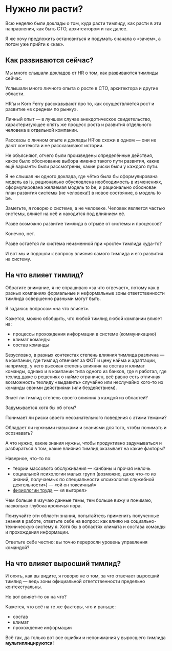 # Нужно ли расти?

Всю неделю были доклады о том, куда расти тимлиду, как расти в эти направления, как быть СТО, архитектором и так далее.

Я же хочу предложить остановиться и подумать сначала о «зачем», а потом уже прийти к «как».

## Как развиваются сейчас?

Мы много слышали докладов от HR о том, как развиваются тимлиды сейчас.

Услышали много личного опыта о росте в СТО, архитектора и другие области.

HR’ы и Korn Ferry рассказывают про то, как осуществляется рост и развитие «в среднем по рынку».

Личный опыт — в лучшем случае анекдотическое свидетельство, характеризующее опять же процесс роста и развития отдельного человека в отдельной компании.

Рассказы о личном опыте и доклады HR’ов схожи в одном — они не дают контекста и не рассказывают истории.

Не объясняют, отчего были произведены определённые действия, какое было обоснование выбора именно такого пути развития, какие ещё варианты были рассмотрены, какие риски были у каждого пути.

Я не слышал ни одного доклада, где чётко была бы сформулирована модель as is, рационально обусловлена необходимость в изменениях, сформулирована желаемая модель to be, и рационально обоснован план развития системы (не человека!) в новое состояние, в модель to be.

Заметьте, я говорю о системе, а не человеке. Человек является частью системы, влияет на неё и находится под влиянием её.

Разве возможно развитие тимлида в отрыве от системы и процессов?

Конечно, нет.

Разве остаётся ли система неизменной при «росте» тимлида куда-то?

И вот мы и подошли к вопросу влияния самого тимлида и его развития на систему.

## На что влияет тимлид?

Обратите внимание, я не спрашиваю «за что отвечает», потому как в разных компаниях формальные и неформальные зоны ответственности тимлида совершенно разными могут быть.

Я задаюсь вопросом «на что влияет».

Кажется, можно обобщить, что любой тимлид любой компании влияет на:
- процессы прохождения информации в системе (коммуникацию)
- климат команды
- состав команды

Безусловно, в разных контекстах степень влияния тимлида различна — в компании, где тимлид отвечает за ФОТ и цену найма и адаптации, например, у него высокая степень влияния на состав и климат команды, однако и в компании типа одного из банков, где я работал, где техлид даже в решениях о найме ограничен, всё равно есть отличная возможность техлиду «выдавить» случайно или неслучайно кого-то из команды своими действиями (или бездействием).

Знает ли тимлид степень своего влияния в каждой из областей?

Задумывается хотя бы об этом?

Понимает ли риски своего несознательного поведения с этими темами?

Обладает ли нужными навыками и знаниями для того, чтобы понимать и осознавать?

А что нужно, какие знания нужны, чтобы продуктивно задумываться и разбираться в том, какие влияния тимлид оказывает на какие факторы?

Наверное, что-то по:
- теории массового обслуживания — канбаны и прочая мелочь
- социальной психологии малых групп (возможно, даже что-то из знаний, получаемых по специальности «психология служебной деятельности») — «ой он токсичный»
- [физиологии труда](https://ru.wikipedia.org/wiki/Физиология_труда) — «я выгорел»

Чем больше я изучаю данные темы, тем больше вижу и понимаю, насколько глубока кроличья нора.

Поизучайте эти области знания, попытайтесь применить полученные знания в работе, ответьте себе на вопрос: как влияю на социально-техническую систему я. Хотя бы в областях климата и состава команды и прохождения информации.

Ответьте себе честно: вы точно переросли уровень управления командой?

## На что влияет выросший тимлид?

И опять, как вы видите, я говорю не о том, за что отвечает выросший тимлид — ведь зоны официальной ответственности предельно контекстуальны.

Но вот влияет-то он на что?

Кажется, что всё на те же факторы, что и раньше:
- состав
- климат
- прохождение информации

Всё так, да только вот все ошибки и непонимания у выросшего тимлида **мультиплицируются**!

